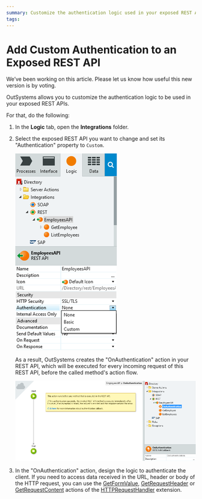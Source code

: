 ```yaml
---
summary: Customize the authentication logic used in your exposed REST APIs.
tags: 
---
```


# Add Custom Authentication to an Exposed REST API

<div class="info" markdown="1">

We’ve been working on this article. Please let us know how useful this new version is by voting.

</div>

OutSystems allows you to customize the authentication logic to be used in your exposed REST APIs.

For that, do the following:

1. In the **Logic** tab, open the **Integrations** folder. 

1. Select the exposed REST API you want to change and set its "Authentication" property to `Custom`. 

    ![](images/ss-rest-authentication-options.png)

    As a result, OutSystems creates the "OnAuthentication" action in your REST API, which will be executed for every incoming request of this REST API, before the called method's action flow. 

    ![](images/ss-rest-onauthentication-custom-flow.png)

1. In the "OnAuthentication" action, design the logic to authenticate the client. If you need to access data received in the URL, header or body of the HTTP request, you can use the [GetFormValue](../../../ref/apis/auto/httprequesthandler-api.final.md#GetFormValue), [GetRequestHeader](../../../ref/apis/auto/httprequesthandler-api.final.md#GetRequestHeader) or [GetRequestContent](../../../ref/apis/auto/httprequesthandler-api.final.md#GetRequestContent) actions of the [HTTPRequestHandler](../../../ref/apis/auto/httprequesthandler-api.final.md) extension. 
